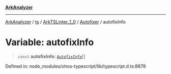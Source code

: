 [**ArkAnalyzer**](../../../../../../../../README.md)

***

[ArkAnalyzer](../../../../../../../../globals.md) / [ts](../../../../../README.md) / [ArkTSLinter\_1\_0](../../../README.md) / [Autofixer](../README.md) / autofixInfo

# Variable: autofixInfo

> `const` **autofixInfo**: [`AutofixInfo`](../../Common/interfaces/AutofixInfo.md)[]

Defined in: node\_modules/ohos-typescript/lib/typescript.d.ts:8879
